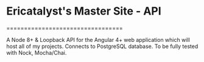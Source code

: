 # Ericatalyst's Master Site - API
=================================

A Node 8+ & Loopback API for the Angular 4+ web application which will host all of my projects. Connects to PostgreSQL database.
To be fully tested with Nock, Mocha/Chai.

